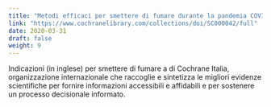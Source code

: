 ```yaml
---
title: "Metodi efficaci per smettere di fumare durante la pandemia COVID-9"
link: "https://www.cochranelibrary.com/collections/doi/SC000042/full"
date: 2020-03-31
draft: false
weight: 9
---
```


Indicazioni (in inglese) per smettere di fumare a di Cochrane Italia, organizzazione internazionale che raccoglie e sintetizza le migliori evidenze scientifiche per fornire informazioni accessibili e affidabili e per sostenere un processo decisionale informato.

